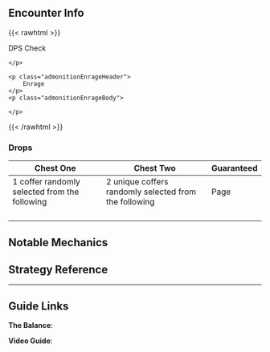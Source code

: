 ## Encounter Info

{{< rawhtml >}}
<div style="width: fit-content;min-width: 30%;margin: 1em 0">
	<p class="admonitionDamageHeader">
		DPS Check
	</p>
	<p class="admonitionDamageBody">
		
	</p>

	<p class="admonitionEnrageHeader">
		Enrage
	</p>
	<p class="admonitionEnrageBody">

	</p>
</div>
{{< /rawhtml >}}

### Drops
**Chest One** | **Chest Two** | **Guaranteed**
------------ | ------------ | ------------
1 coffer randomly selected from the following |2 unique coffers randomly selected from the following | Page
	| | 
	| | 
	| | 
	| | 

## Notable Mechanics


## Strategy Reference

---

## Guide Links
**The Balance**: 

**Video Guide**: 
